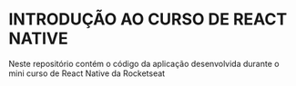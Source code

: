 # INTRODUÇÃO AO CURSO DE REACT NATIVE

Neste repositório contém o código da aplicação desenvolvida durante o mini curso de React Native da Rocketseat

